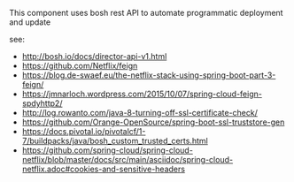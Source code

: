This component uses bosh rest API to automate programmatic deployment and update


see:
* http://bosh.io/docs/director-api-v1.html
* https://github.com/Netflix/feign
* https://blog.de-swaef.eu/the-netflix-stack-using-spring-boot-part-3-feign/
* https://jmnarloch.wordpress.com/2015/10/07/spring-cloud-feign-spdyhttp2/
* http://log.rowanto.com/java-8-turning-off-ssl-certificate-check/
* https://github.com/Orange-OpenSource/spring-boot-ssl-truststore-gen
* https://docs.pivotal.io/pivotalcf/1-7/buildpacks/java/bosh_custom_trusted_certs.html
* https://github.com/spring-cloud/spring-cloud-netflix/blob/master/docs/src/main/asciidoc/spring-cloud-netflix.adoc#cookies-and-sensitive-headers